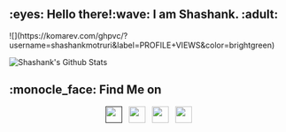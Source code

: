 
<h2 align="left">:eyes: Hello there!:wave: I am Shashank. :adult:</h2>
![](https://komarev.com/ghpvc/?username=shashankmotruri&label=PROFILE+VIEWS&color=brightgreen)

![Shashank's Github Stats](https://github-readme-stats.vercel.app/api?username=shashankmotruri&show_icons=true&theme=radical)

<h2 align="left" font-family="sans-serif">:monocle_face: Find Me on </h2>
<p align='center'>
<a href=""><img height="30" src="https://github.com/shashankmotruri/shashankmotruri/blob/main/icons/dev.png?raw=true"></a>&nbsp;&nbsp;
<a href="https://twitter.com/_iM_Shashank?s=09"><img height="30" src="https://github.com/shashankmotruri/shashankmotruri/blob/main/icons/twitter.jpg?raw=true"></a>&nbsp;&nbsp;
<a href="https://www.instagram.com/shashank_motruri"><img height="30" src="https://github.com/shashankmotruri/shashankmotruri/blob/main/icons/instagram.jpg?raw=true"></a>&nbsp;&nbsp;
<a href="https://www.linkedin.com/in/shashank-motruri"><img height="30" src="https://github.com/shashankmotruri/shashankmotruri/blob/main/icons/linkedin.png?raw=true"></a>
</p>
